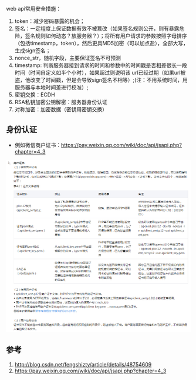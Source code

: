 web api常用安全措施：

1. token：减少密码暴露的机会；
2. 签名：一定程度上保证数据有效不被篡改（如果签名规则公开，则有暴露危险，签名规则如何动态？放服务器？）；将所有用户请求的参数按照字母排序（包括timestamp，token），然后更具MD5加密（可以加点盐），全部大写，生成sign签名；
3. nonce_str，随机字段，主要保证签名不可预测
4. timestamp: 判断服务器接到请求的时间和参数中的时间戳是否相差很长一段时间（时间自定义如半个小时），如果超过则说明该                         url已经过期（如果url被盗，他改变了时间戳，但是会导致sign签名不相等）;(注：不用系统时间，用服务器与本地时间差进行校准）;
5. 密钥交换：ECDH
6. RSA私钥加密公钥解密：服务器身份认证
7. 对称加密：加密数据（密钥用密钥交换）

## 身份认证

* 例如微信商户证书：https://pay.weixin.qq.com/wiki/doc/api/jsapi.php?chapter=4_3

![](./images/cert_security.png)



## 参考

1. http://blog.csdn.net/fengshizty/article/details/48754609
2. https://pay.weixin.qq.com/wiki/doc/api/jsapi.php?chapter=4_3